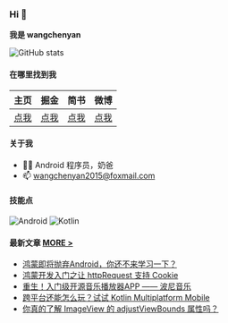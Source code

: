 ### Hi 👋
**我是 wangchenyan**

![GitHub stats](https://github-readme-stats.vercel.app/api?username=wangchenyan&show_icons=true&bg_color=F0F7FF&title_color=1989FA&text_color=3E4B5C&icon_color=3E4B5C&locale=cn)

#### 在哪里找到我

| 主页 | 掘金 | 简书 | 微博 |
| :-: | :-: | :-: | :-: |
| [点我](http://wangchenyan.top/) | [点我](https://juejin.cn/user/2313028193754168) | [点我](https://www.jianshu.com/u/3231579893ac) | [点我](https://weibo.com/u/2671190123) |

#### 关于我

- 🙋🏻 Android 程序员，奶爸
- 📫 wangchenyan2015@foxmail.com

#### 技能点

![Android](https://img.shields.io/badge/Android-3DDC84?style=for-the-badge&logo=android&logoColor=white)
![Kotlin](https://img.shields.io/badge/Kotlin-0095D5?&style=for-the-badge&logo=kotlin&logoColor=white)

#### 最新文章 [MORE >](https://juejin.cn/user/2313028193754168/posts)

<!-- BLOG-POST-LIST:START -->
- [鸿蒙即将抛弃Android，你还不来学习一下？](https://juejin.cn/post/7340307629891616808)
- [鸿蒙开发入门之让 httpRequest 支持 Cookie](https://juejin.cn/post/7317183162870087716)
- [重生！入门级开源音乐播放器APP —— 波尼音乐](https://juejin.cn/post/7294072229003952143)
- [跨平台还能怎么玩？试试 Kotlin Multiplatform Mobile](https://juejin.cn/post/7217665415709933625)
- [你真的了解 ImageView 的 adjustViewBounds 属性吗？](https://juejin.cn/post/7213252349560668216)
<!-- BLOG-POST-LIST:END -->
